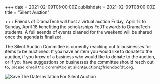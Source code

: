 +++
date = 2021-02-09T08:00:00Z
publishdate = 2021-02-09T08:00:00Z
title = "Silent Auction"

+++
Friends of DramaTech will host a virtual auction Friday, April 16 to Sunday, April 18 benefiting the scholarships FoDT awards to DramaTech students. A full agenda of events planned for the weekend will be shared once the agenda is finalized.

The Silent Auction Committee is currently reaching out to businesses for items to be auctioned. If you have an item you would like to donate to the auction, if you know of a business who would like to donate to the auction, or if you have suggestions on businesses the committee should reach out to, please email the committee at [silentauction@friendsofdt.org](mailto:silentauction@friendsofdt.org).

![Save The Date Invitation For Silent Auction](/uploads/save-the-date-v4.png "Save The Date")